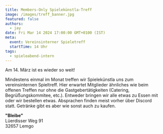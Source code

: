 ```yaml
---
title: Members-Only Spielekünstla-Treff
image: /images/treff_banner.jpg
featured: false
authors:
  - jay
date: Fri Mar 14 2024 17:00:00 GMT+0100 (IST)
meta:
  event: Vereinsinterner Spieletreff
  startTime: 14 Uhr
tags:
  - spieleabend-intern
---
```


Am 14. März ist es wieder so weit!

Mindestens einmal im Monat treffen wir Spielekünstla uns zum vereinsinternen Spieltreff. Hier erwartet Mitglieder ähnliches wie beim offenen Treffen nur ohne die Gastgebertätigkeiten (Catering, Begrüẞungskommitee, etc.). Entweder bringen wir alle etwas zu Essen mit oder wir bestellen etwas. Absprachen finden meist vorher über Discord statt. Getränke gibt es aber wie sonst auch zu kaufen.


__"Bleibe"__<br>
Lüerdisser Weg 91<br>
32657 Lemgo

